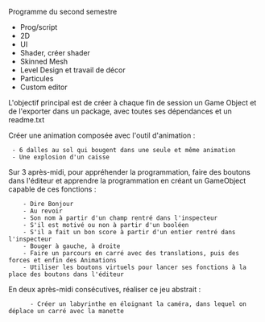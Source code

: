 Programme du second semestre

- Prog/script
- 2D
- UI
- Shader, créer shader
- Skinned Mesh
- Level Design et travail de décor
- Particules
- Custom editor

L'objectif principal est de créer à chaque fin de session un Game Object et de l'exporter dans un package, avec toutes ses dépendances et un readme.txt


Créer une animation composée avec l'outil d'animation :

     - 6 dalles au sol qui bougent dans une seule et même animation
     - Une explosion d'un caisse



Sur 3 après-midi, pour appréhender la programmation, faire des boutons dans l'éditeur et apprendre la programmation en créant un GameObject capable de ces fonctions :

        - Dire Bonjour
        - Au revoir
        - Son nom à partir d'un champ rentré dans l'inspecteur
        - S'il est motivé ou non à partir d'un booléen
        - S'il a fait un bon score à partir d'un entier rentré dans l'inspecteur
        - Bouger à gauche, à droite
        - Faire un parcours en carré avec des translations, puis des forces et enfin des Animations
        - Utiliser les boutons virtuels pour lancer ses fonctions à la place des boutons dans l'éditeur


En deux après-midi consécutives, réaliser ce jeu abstrait :
     
          - Créer un labyrinthe en éloignant la caméra, dans lequel on déplace un carré avec la manette
